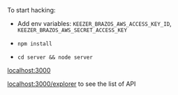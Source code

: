 To start hacking:

* Add env variables:  ```KEEZER_BRAZOS_AWS_ACCESS_KEY_ID```, ```KEEZER_BRAZOS_AWS_SECRET_ACCESS_KEY```

*	```npm install```
*	```cd server && node server```

[localhost:3000](http://localhost:3000)

[localhost:3000/explorer](http://localhost:3000) to see the list of API
